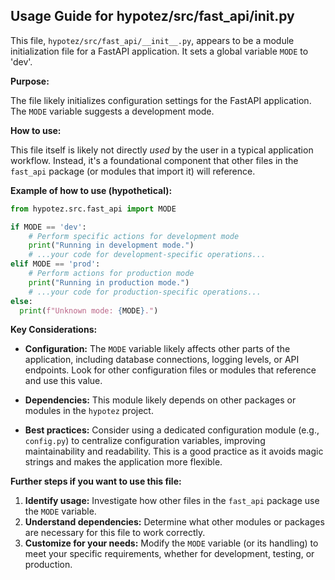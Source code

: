 ## Usage Guide for hypotez/src/fast_api/__init__.py

This file, `hypotez/src/fast_api/__init__.py`, appears to be a module initialization file for a FastAPI application.  It sets a global variable `MODE` to 'dev'.

**Purpose:**

The file likely initializes configuration settings for the FastAPI application.  The `MODE` variable suggests a development mode.

**How to use:**

This file itself is likely not directly *used* by the user in a typical application workflow.  Instead, it's a foundational component that other files in the `fast_api` package (or modules that import it) will reference.

**Example of how to use (hypothetical):**

```python
from hypotez.src.fast_api import MODE

if MODE == 'dev':
    # Perform specific actions for development mode
    print("Running in development mode.")
    # ...your code for development-specific operations...
elif MODE == 'prod':
    # Perform actions for production mode
    print("Running in production mode.")
    # ...your code for production-specific operations...
else:
  print(f"Unknown mode: {MODE}.")
```

**Key Considerations:**

* **Configuration:**  The `MODE` variable likely affects other parts of the application, including database connections, logging levels, or API endpoints.  Look for other configuration files or modules that reference and use this value.

* **Dependencies:**  This module likely depends on other packages or modules in the `hypotez` project.

* **Best practices:**  Consider using a dedicated configuration module (e.g., `config.py`) to centralize configuration variables, improving maintainability and readability. This is a good practice as it avoids magic strings and makes the application more flexible.


**Further steps if you want to use this file:**

1. **Identify usage:**  Investigate how other files in the `fast_api` package use the `MODE` variable.
2. **Understand dependencies:**  Determine what other modules or packages are necessary for this file to work correctly.
3. **Customize for your needs:**  Modify the `MODE` variable (or its handling) to meet your specific requirements, whether for development, testing, or production.